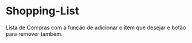 # Shopping-List

Lista de Compras com a função de adicionar o item que desejar e botão para remover também.